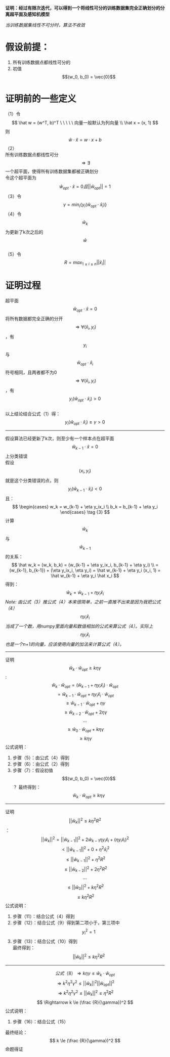 **证明：经过有限次迭代，可以得到一个将线性可分的训练数据集完全正确划分的分离超平面及感知机模型** 

*当训练数据集线性不可分时，算法不收敛*  

# 假设前提：  
1. 所有训练数据点都线性可分的  
2. 初值$$(w_0, b_0) = \vec{0}$$


# 证明前的一些定义  

（1）令  
$$
\hat w = (w^T, b)^T \ \ \ \ \ 向量一般默认为列向量 \\
\hat x = (x, 1)
$$
则  
$$
\hat w \cdot \hat x = w \cdot x + b
$$
（2）  
所有训练数据点都线性可分  
$$\Rightarrow  \exists$$一个超平面，使得所有训练数据集都被正确划分  
令这个超平面为  
$$
\hat w_{opt} \cdot \hat x = 0  且 ||\hat w_{opt}|| = 1 \tag {15}
$$
（3）令  
$$
\gamma = min_i\{y_i(\hat w_{opt} \cdot \hat x_i)\}  \tag {1}
$$
（4）令$$\hat w_k$$为更新了k次之后的$$\hat w$$  
（5）令  
$$
R = max_{1 \le i \le n}||\hat x_i|| \tag {10}
$$
# 证明过程

超平面$$\hat w_{opt} \cdot \hat x = 0$$将所有数据都完全正确的分开  
$$\Rightarrow  \forall (\hat x_i, y_i)$$，有$$y_i$$与$$\hat w_{opt} \cdot \hat x_i$$符号相同，且两者都不为0  
$$\Rightarrow  \forall (\hat x_i, y_i)$$，有$$y_i(\hat w_{opt} \cdot \hat x_i)>0$$  
以上结论结合公式（1）得：  
$$
y_i(\hat w_{opt} \cdot \hat x_i) \ge \gamma \gt 0  \tag {2}
$$

-----------------------------------------

假设算法已经更新了k次，则至少有一个样本点在超平面$$\hat w_{k-1} \cdot \hat x = 0$$上分类错误  
假设$$(x_i, y_i)$$就是这个分类错误的点，则
$$
y_i(\hat w_{k-1} \cdot \hat x_i) < 0 \tag {9}
$$
且：
$$
\begin{cases}
w_k = w_{k-1} + \eta y_ix_i \\
b_k = b_{k-1} + \eta y_i
\end{cases} \tag {3}
$$
计算$$\hat w_{k}$$与$$\hat w_{k-1}$$的关系：  
$$
\hat w_k = (w_k, b_k) = (w_{k-1} + \eta y_ix_i, b_{k-1} + \eta y_i) \\
= (w_{k-1}, b_{k-1}) + (\eta y_ix_i, \eta y_i) = \hat w_{k-1} + \eta y_i (x_i, 1)
= \hat w_{k-1} + \eta y_i \hat x_i
$$
得到：  
$$
\hat w_k =  \hat w_{k-1} + \eta y_i \hat x_i \tag {4}
$$
*Note: 由公式（3）推公式（4）本来很简单，之前一直推不出来是因为我把公式（4）$$\eta y_i \hat x_i$$当成了一个数，用numpy里面向量和数值相加的公式来算公式（4）。实际上$$\eta y_i \hat x_i$$也是一个n+1的向量，应该使用向量的加法来计算公式（4）。*

----------------------------------

证明$$\hat w_k \cdot \hat w_{opt} \ge k \eta \gamma$$:  
$$
\hat w_k \cdot \hat w_{opt} = (\hat w_{k-1} + \eta y_i \hat x_i) \cdot \hat w_{opt}  \tag {5}
$$
$$
= \hat w_{k-1} \cdot \hat w_{opt} + \eta y_i \hat x_i \cdot \hat w_{opt} \tag {}
$$
$$
\ge \hat w_{k-1} \cdot \hat w_{opt} + \eta \gamma \tag {6}
$$
$$
\ge \hat w_{k-2} \cdot \hat w_{opt} + 2\eta \gamma
$$
$$
\cdots \tag {}
$$
$$
\ge \hat w_0 \cdot \hat w_{opt} + k\eta \gamma
$$
$$
\ge k\eta \gamma \tag {7}
$$
公式说明：  
1. 步骤（5）：由公式（4）得到  
2. 步骤（6）：由公式（2）得到  
3. 步骤（7）：假设初值$$(w_0, b_0) = \vec{0}$$？
最终得到：  
$$
\hat w_k \cdot \hat w_{opt} \ge k \eta \gamma \tag {8}
$$

---

证明$$||\hat w_k||^2 \le k \eta^2R^2$$：  
$$
||\hat w_k||^2 = ||\hat w_{k-1}||^2 + 2\hat w_{k-1}\eta y_i\hat x_i + (\eta y_i \hat x_i)^2 \tag {11}
$$
$$
\lt ||\hat w_{k-1}||^2 + 0 + \eta^2\hat x_i^2 \tag{12}
$$
$$
\le ||\hat w_{k-1}||^2 + \eta^2R^2 \tag{13}
$$
$$
\le ||\hat w_{k-2}||^2 + 2\eta^2R^2
$$
$$
\cdots
$$
$$
\le ||\hat w_{0}||^2 + k\eta^2R^2 \tag{13}
$$
$$
\le k\eta^2R^2
$$
公式说明：  
1. 步骤（11）：结合公式（4）得到   
2. 步骤（12）：结合公式（9）得到第二项小于，第三项中$$y_i^2=1$$  
3. 步骤（13）：结合公式（10）得到  
最终得到：  
$$
||\hat w_k||^2 \le k \eta^2R^2 \tag {14}
$$

---
$$
公式（8）\Rightarrow  k\eta\gamma \le \hat w_k \cdot \hat w_{opt}
$$
$$
\Rightarrow  k^2\eta^2\gamma^2 \le ||\hat w_k||^2||\hat w_{opt}||^2
$$
$$
\Rightarrow  k^2\eta^2\gamma^2 \le ||\hat w_k||^2 \le \eta^2R^2 \tag {16}
$$
$$
\Rightarrow  k \le (\frac {R}{\gamma})^2
$$
公式说明：  
1. 步骤（16）：结合公式（15）  

最终结论：  
$$
k \le (\frac {R}{\gamma})^2
$$
命题得证
